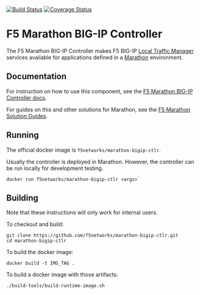 [![Build Status](https://travis-ci.org/F5Networks/marathon-bigip-ctlr.svg?branch=master)](https://travis-ci.org/F5Networks/marathon-bigip-ctlr) [![Coverage Status](https://coveralls.io/repos/github/F5Networks/marathon-bigip-ctlr/badge.svg?branch=HEAD)](https://coveralls.io/github/F5Networks/marathon-bigip-ctlr?branch=HEAD)

F5 Marathon BIG-IP Controller
=============================

The F5 Marathon BIG-IP Controller makes F5 BIG-IP
[Local Traffic Manager](https://f5.com/products/big-ip/local-traffic-manager-ltm)
services available for applications defined in a
[Marathon](https://mesosphere.github.io/marathon/) environment.

Documentation
-------------

For instruction on how to use this component, see the
[F5 Marathon BIG-IP Controller docs](http://clouddocs.f5.com/products/connectors/marathon-bigip-ctlr/latest/).

For guides on this and other solutions for Marathon, see the
[F5 Marathon Solution Guides](http://clouddocs.f5.com/containers/latest/marathon).

Running
-------

The official docker image is `f5networks/marathon-bigip-ctlr`.

Usually the controller is deployed in Marathon. However, the controller can be run locally for development testing.

```shell
docker run f5networks/marathon-bigip-ctlr <args>`
```

Building
--------

Note that these instructions will only work for internal users.

To checkout and build:

```shell
git clone https://github.com/f5networks/marathon-bigip-ctlr.git
cd marathon-bigip-ctlr
```

To build the docker image:

```shell
docker build -t IMG_TAG .
```

To build a docker image with those artifacts:

```shell
./build-tools/build-runtime-image.sh
```
